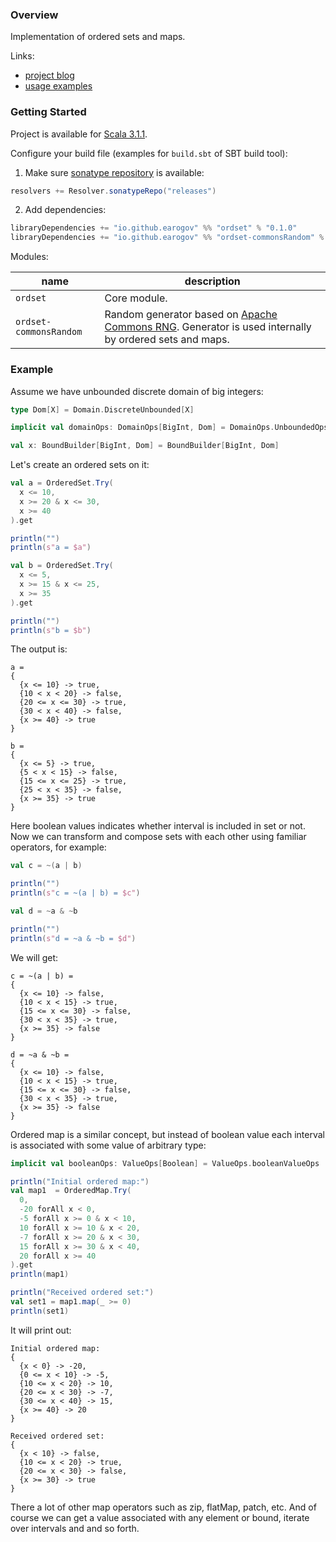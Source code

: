 ### Overview

Implementation of ordered sets and maps.

Links:
- [project blog](https://ordset.blogspot.com/)
- [usage examples](https://github.com/earogov/ordset/tree/master/ordset/test/src/ordset/test/core/examples/segmentSeq)

### Getting Started

Project is available for [Scala 3.1.1](https://www.scala-lang.org/download/3.1.1.html).

Configure your build file (examples for `build.sbt` of SBT build tool):

1. Make sure [sonatype repository](https://s01.oss.sonatype.org) is available:

```scala
resolvers += Resolver.sonatypeRepo("releases")
```

2. Add dependencies:

```scala
libraryDependencies += "io.github.earogov" %% "ordset" % "0.1.0"
libraryDependencies += "io.github.earogov" %% "ordset-commonsRandom" % "0.1.0"
```

Modules:

|          name          |                  description                  
| ---------------------- | ----------------------------------------------
| `ordset`               | Core module.
| `ordset-commonsRandom` | Random generator based on [Apache Commons RNG](https://commons.apache.org/proper/commons-rng/). Generator is used internally by ordered sets and maps.

### Example

Assume we have unbounded discrete domain of big integers:

```scala
type Dom[X] = Domain.DiscreteUnbounded[X]

implicit val domainOps: DomainOps[BigInt, Dom] = DomainOps.UnboundedOps.default[BigInt, Dom]

val x: BoundBuilder[BigInt, Dom] = BoundBuilder[BigInt, Dom]
```

Let's create an ordered sets on it:

```scala
val a = OrderedSet.Try(
  x <= 10,
  x >= 20 & x <= 30,
  x >= 40
).get

println("")
println(s"a = $a")

val b = OrderedSet.Try(
  x <= 5,
  x >= 15 & x <= 25,
  x >= 35 
).get

println("")
println(s"b = $b")
```

The output is:

```
a = 
{
  {x <= 10} -> true,
  {10 < x < 20} -> false,
  {20 <= x <= 30} -> true,
  {30 < x < 40} -> false,
  {x >= 40} -> true
}

b = 
{
  {x <= 5} -> true,
  {5 < x < 15} -> false,
  {15 <= x <= 25} -> true,
  {25 < x < 35} -> false,
  {x >= 35} -> true
}
```

Here boolean values indicates whether interval is included in set or not.
Now we can transform and compose sets with each other using familiar operators, for example:

```scala
val c = ~(a | b)

println("")
println(s"c = ~(a | b) = $c")

val d = ~a & ~b

println("")
println(s"d = ~a & ~b = $d")
```

We will get:

```
c = ~(a | b) = 
{
  {x <= 10} -> false,
  {10 < x < 15} -> true,
  {15 <= x <= 30} -> false,
  {30 < x < 35} -> true,
  {x >= 35} -> false
}

d = ~a & ~b = 
{
  {x <= 10} -> false,
  {10 < x < 15} -> true,
  {15 <= x <= 30} -> false,
  {30 < x < 35} -> true,
  {x >= 35} -> false
}
```

Ordered map is a similar concept, but instead of boolean value each interval is associated with some value of
arbitrary type:

```scala
implicit val booleanOps: ValueOps[Boolean] = ValueOps.booleanValueOps

println("Initial ordered map:")
val map1  = OrderedMap.Try(
  0,
  -20 forAll x < 0,
  -5 forAll x >= 0 & x < 10,
  10 forAll x >= 10 & x < 20,
  -7 forAll x >= 20 & x < 30,
  15 forAll x >= 30 & x < 40,
  20 forAll x >= 40
).get
println(map1)

println("Received ordered set:")
val set1 = map1.map(_ >= 0)
println(set1)
```

It will print out:

```
Initial ordered map:
{
  {x < 0} -> -20,
  {0 <= x < 10} -> -5,
  {10 <= x < 20} -> 10,
  {20 <= x < 30} -> -7,
  {30 <= x < 40} -> 15,
  {x >= 40} -> 20
}

Received ordered set:
{
  {x < 10} -> false,
  {10 <= x < 20} -> true,
  {20 <= x < 30} -> false,
  {x >= 30} -> true
}
```

There a lot of other map operators such as zip, flatMap, patch, etc. And of course we can get a value associated with
any element or bound, iterate over intervals and and so forth.